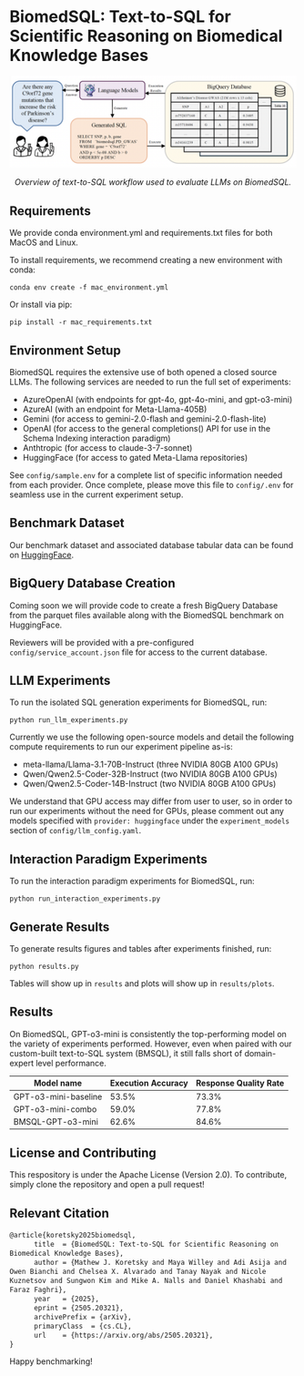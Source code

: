 # BiomedSQL: Text-to-SQL for Scientific Reasoning on Biomedical Knowledge Bases 

![Alt text](assets/text-to-sql-workflow.png)

<p align="center"><em>Overview of text-to-SQL workflow used to evaluate LLMs on BiomedSQL.</em></p>

## Requirements

We provide conda environment.yml and requirements.txt files for both MacOS and Linux.

To install requirements, we recommend creating a new environment with conda:
```setup
conda env create -f mac_environment.yml
```

Or install via pip:

```setup
pip install -r mac_requirements.txt
```

## Environment Setup

BiomedSQL requires the extensive use of both opened a closed source LLMs. The following services are needed to run the full set of experiments:

* AzureOpenAI (with endpoints for gpt-4o, gpt-4o-mini, and gpt-o3-mini)
* AzureAI (with an endpoint for Meta-Llama-405B)
* Gemini (for access to gemini-2.0-flash and gemini-2.0-flash-lite)
* OpenAI (for access to the general completions() API for use in the Schema Indexing interaction paradigm)
* Anthtropic (for access to claude-3-7-sonnet)
* HuggingFace (for access to gated Meta-Llama repositories)

See ```config/sample.env``` for a complete list of specific information needed from each provider. Once complete, please move this file to ```config/.env``` for seamless use in the current experiment setup.

## Benchmark Dataset

Our benchmark dataset and associated database tabular data can be found on [HuggingFace](https://huggingface.co/datasets/NIH-CARD/BiomedSQL).

## BigQuery Database Creation

Coming soon we will provide code to create a fresh BigQuery Database from the parquet files available along with the BiomedSQL benchmark on HuggingFace.

Reviewers will be provided with a pre-configured ```config/service_account.json``` file for access to the current database.

## LLM Experiments

To run the isolated SQL generation experiments for BiomedSQL, run:

```isolated sql generation
python run_llm_experiments.py
```

Currently we use the following open-source models and detail the following compute requirements to run our experiment pipeline as-is:
* meta-llama/Llama-3.1-70B-Instruct (three NVIDIA 80GB A100 GPUs)
* Qwen/Qwen2.5-Coder-32B-Instruct (two NVIDIA 80GB A100 GPUs)
* Qwen/Qwen2.5-Coder-14B-Instruct (two NVIDIA 80GB A100 GPUs)

We understand that GPU access may differ from user to user, so in order to run our experiments without the need for GPUs, please comment out any models specified with ```provider: huggingface``` under the ```experiment_models``` section of ```config/llm_config.yaml```.

## Interaction Paradigm Experiments

To run the interaction paradigm experiments for BiomedSQL, run:

```interaction paradigm
python run_interaction_experiments.py
```

## Generate Results

To generate results figures and tables after experiments finished, run:

```results
python results.py
```

Tables will show up in ```results``` and plots will show up in ```results/plots```.

## Results

On BiomedSQL, GPT-o3-mini is consistently the top-performing model on the variety of experiments performed. However, even when paired with our custom-built text-to-SQL system (BMSQL), it still falls short of domain-expert level performance.

| Model name             | Execution Accuracy    | Response Quality Rate |
| ---------------------- | --------------------- | --------------------- |
| GPT-o3-mini-baseline   |        53.5%          |          73.3%        |
| GPT-o3-mini-combo      |        59.0%          |          77.8%        |
| BMSQL-GPT-o3-mini      |        62.6%          |          84.6%        |


## License and Contributing

This respository is under the Apache License (Version 2.0). To contribute, simply clone the repository and open a pull request!

## Relevant Citation
```
@article{koretsky2025biomedsql,
      title  = {BiomedSQL: Text-to-SQL for Scientific Reasoning on Biomedical Knowledge Bases}, 
      author = {Mathew J. Koretsky and Maya Willey and Adi Asija and Owen Bianchi and Chelsea X. Alvarado and Tanay Nayak and Nicole Kuznetsov and Sungwon Kim and Mike A. Nalls and Daniel Khashabi and Faraz Faghri},
      year   = {2025},
      eprint = {2505.20321},
      archivePrefix = {arXiv},
      primaryClass  = {cs.CL},
      url    = {https://arxiv.org/abs/2505.20321}, 
}
```

Happy benchmarking!
